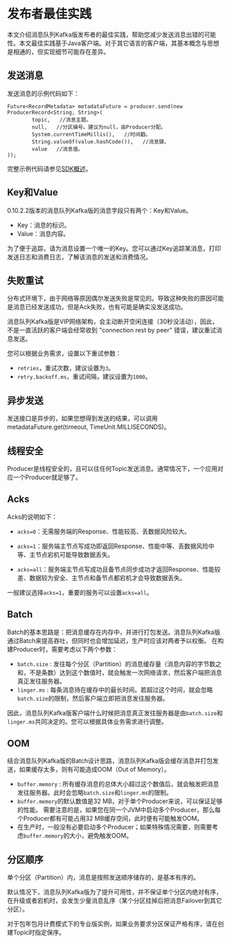 # 发布者最佳实践

本文介绍消息队列Kafka版发布者的最佳实践，帮助您减少发送消息出错的可能性。本文最佳实践基于Java客户端。对于其它语言的客户端，其基本概念与思想是相通的，但实现细节可能存在差异。

## 发送消息

发送消息的示例代码如下：

```
Future<RecordMetadata> metadataFuture = producer.send(new ProducerRecord<String, String>(
        topic,   //消息主题。
        null,   //分区编号。建议为null，由Producer分配。
        System.currentTimeMillis(),   //时间戳。
        String.valueOf(value.hashCode()),   //消息键。
        value   //消息值。
));
```

完整示例代码请参见[SDK概述](/cn.zh-CN/SDK参考/SDK概述.md)。

## Key和Value

0.10.2.2版本的消息队列Kafka版的消息字段只有两个：Key和Value。

-   Key：消息的标识。
-   Value：消息内容。

为了便于追踪，请为消息设置一个唯一的Key。您可以通过Key追踪某消息，打印发送日志和消费日志，了解该消息的发送和消费情况。

## 失败重试

分布式环境下，由于网络等原因偶尔发送失败是常见的。导致这种失败的原因可能是消息已经发送成功，但是Ack失败，也有可能是确实没发送成功。

消息队列Kafka版是VIP网络架构，会主动断开空闲连接（30秒没活动），因此，不是一直活跃的客户端会经常收到 "connection rest by peer" 错误，建议重试消息发送。

您可以根据业务需求，设置以下重试参数：

-   `retries`，重试次数，建议设置为`3`。
-   `retry.backoff.ms`，重试间隔，建议设置为`1000`。

## 异步发送

发送接口是异步的，如果您想得到发送的结果，可以调用metadataFuture.get\(timeout, TimeUnit.MILLISECONDS\)。

## 线程安全

Producer是线程安全的，且可以往任何Topic发送消息。通常情况下，一个应用对应一个Producer就足够了。

## Acks

Acks的说明如下：

-   `acks=0`：无需服务端的Response、性能较高、丢数据风险较大。
-   `acks=1`：服务端主节点写成功即返回Response、性能中等、丢数据风险中等、主节点宕机可能导致数据丢失。

-   `acks=all`：服务端主节点写成功且备节点同步成功才返回Response、性能较差、数据较为安全、主节点和备节点都宕机才会导致数据丢失。

一般建议选择`acks=1`，重要的服务可以设置`acks=all`。

## Batch

Batch的基本思路是：把消息缓存在内存中，并进行打包发送。消息队列Kafka版通过Batch来提高吞吐，但同时也会增加延迟，生产时应该对两者予以权衡。 在构建Producer时，需要考虑以下两个参数：

-   `batch.size` : 发往每个分区（Partition）的消息缓存量（消息内容的字节数之和，不是条数）达到这个数值时，就会触发一次网络请求，然后客户端把消息真正发往服务器。
-   `linger.ms` : 每条消息待在缓存中的最长时间。若超过这个时间，就会忽略`batch.size`的限制，然后客户端立即把消息发往服务器。

因此，消息队列Kafka版客户端什么时候把消息真正发往服务器是由`batch.size`和`linger.ms`共同决定的。您可以根据具体业务需求进行调整。

## OOM

结合消息队列Kafka版的Batch设计思路，消息队列Kafka版会缓存消息并打包发送，如果缓存太多，则有可能造成OOM（Out of Memory）。

-   `buffer.memory` : 所有缓存消息的总体大小超过这个数值后，就会触发把消息发往服务器。此时会忽略`batch.size`和`linger.ms`的限制。
-   `buffer.memory`的默认数值是32 MB，对于单个Producer来说，可以保证足够的性能。 需要注意的是，如果您在同一个JVM中启动多个Producer，那么每个Producer都有可能占用32 MB缓存空间，此时便有可能触发OOM。
-   在生产时，一般没有必要启动多个Producer；如果特殊情况需要，则需要考虑`buffer.memory`的大小，避免触发OOM。

## 分区顺序

单个分区（Partition）内，消息是按照发送顺序储存的，是基本有序的。

默认情况下，消息队列Kafka版为了提升可用性，并不保证单个分区内绝对有序，在升级或者宕机时，会发生少量消息乱序（某个分区挂掉后把消息Failover到其它分区）。

对于包年包月计费模式下的专业版实例，如果业务要求分区保证严格有序，请在创建Topic时指定保序。

